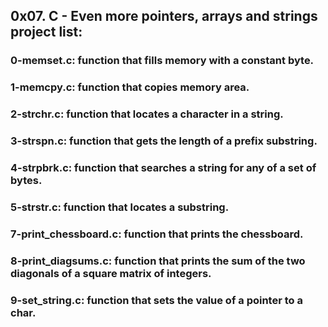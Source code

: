 ## 0x07. C - Even more pointers, arrays and strings project list:
### 0-memset.c: function that fills memory with a constant byte.
### 1-memcpy.c: function that copies memory area.
### 2-strchr.c: function that locates a character in a string.
### 3-strspn.c: function that gets the length of a prefix substring.
### 4-strpbrk.c: function that searches a string for any of a set of bytes.
### 5-strstr.c: function that locates a substring.
### 7-print_chessboard.c: function that prints the chessboard.
### 8-print_diagsums.c: function that prints the sum of the two diagonals of a square matrix of integers.
### 9-set_string.c: function that sets the value of a pointer to a char.
